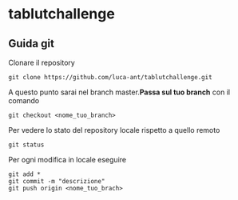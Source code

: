 # tablutchallenge

## Guida git
Clonare il repository
```
git clone https://github.com/luca-ant/tablutchallenge.git
```
A questo punto sarai nel branch master.**Passa sul tuo branch** con il comando
```
git checkout <nome_tuo_branch>
```

Per vedere lo stato del repository locale rispetto a quello remoto
```
git status
```

Per ogni modifica in locale eseguire
```
git add *
git commit -m "descrizione"
git push origin <nome_tuo_brach>
```
